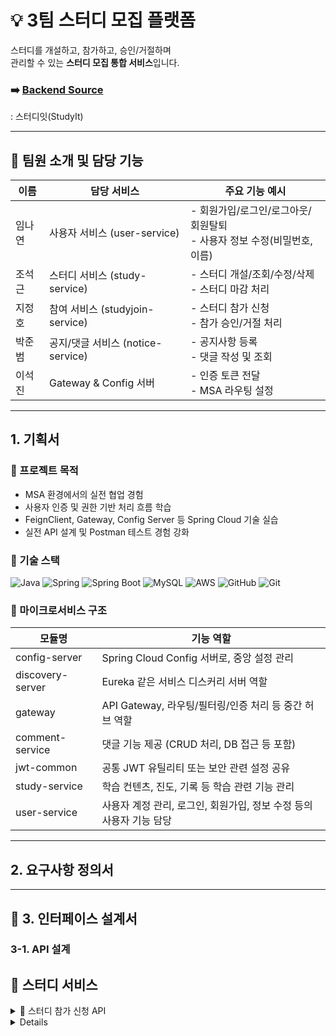 # 💡 3팀 스터디 모집 플랫폼

스터디를 개설하고, 참가하고, 승인/거절하며  
관리할 수 있는 **스터디 모집 통합 서비스**입니다.

### ➡️ [Backend Source](https://github.com/backend20250319/BE09-3rd-3team)
: 스터디잇(StudyIt)

---
## 👥 팀원 소개 및 담당 기능

| 이름   | 담당 서비스                  | 주요 기능 예시                                                 |
|--------|-------------------------------|------------------------------------------------------------------|
| 임나연 | 사용자 서비스 (user-service)   | - 회원가입/로그인/로그아웃/회원탈퇴<br/>- 사용자 정보 수정(비밀번호, 이름)                        |
| 조석근 | 스터디 서비스 (study-service) | - 스터디 개설/조회/수정/삭제<br/>- 스터디 마감 처리            |
| 지정호 | 참여 서비스 (studyjoin-service) | - 스터디 참가 신청<br/>- 참가 승인/거절 처리                 |
| 박준범 | 공지/댓글 서비스 (notice-service) | - 공지사항 등록<br/>- 댓글 작성 및 조회                     |
| 이석진 | Gateway & Config 서버        | - 인증 토큰 전달<br/>- MSA 라우팅 설정                          |

---
## 1. 기획서


### 🎯 프로젝트 목적

- MSA 환경에서의 실전 협업 경험
- 사용자 인증 및 권한 기반 처리 흐름 학습
- FeignClient, Gateway, Config Server 등 Spring Cloud 기술 실습
- 실전 API 설계 및 Postman 테스트 경험 강화


### 🚀 기술 스택

![Java](https://img.shields.io/badge/Java-007396?style=for-the-badge&logo=java&logoColor=white)
![Spring](https://img.shields.io/badge/Spring-6DB33F?style=for-the-badge&logo=spring&logoColor=white)
![Spring Boot](https://img.shields.io/badge/SpringBoot-6DB33F?style=for-the-badge&logo=springboot&logoColor=white)
![MySQL](https://img.shields.io/badge/MySQL-4479A1?style=for-the-badge&logo=mysql&logoColor=white)
![AWS](https://img.shields.io/badge/AWS-232F3E?style=for-the-badge&logo=amazonaws&logoColor=white)
![GitHub](https://img.shields.io/badge/GitHub-181717?style=for-the-badge&logo=github&logoColor=white)
![Git](https://img.shields.io/badge/Git-F05032?style=for-the-badge&logo=git&logoColor=white)

### 🧩 마이크로서비스 구조
| 모듈명           | 기능 역할                                                |
|------------------|-----------------------------------------------------------|
| config-server     | Spring Cloud Config 서버로, 중앙 설정 관리                      |
| discovery-server  | Eureka 같은 서비스 디스커리 서버 역할                          |
| gateway           | API Gateway, 라우팅/필터링/인증 처리 등 중간 허브 역할           |
| comment-service   | 댓글 기능 제공 (CRUD 처리, DB 접근 등 포함)                    |
| jwt-common        | 공통 JWT 유틸리티 또는 보안 관련 설정 공유                      |
| study-service     | 학습 컨텐츠, 진도, 기록 등 학습 관련 기능 관리                   |
| user-service      | 사용자 계정 관리, 로그인, 회원가입, 정보 수정 등의 사용자 기능 담당 |


---
## 2. 요구사항 정의서

---
## 🧻 3. 인터페이스 설계서
### 3-1. API 설계
## 📕 스터디 서비스
<details>
    <summary>📕 스터디 참가 신청 API</summary>
    
### 📤 요청 정보

- **메서드(Method)**: `POST`
- **URL**: `http://localhost:8080/study/join`
- **헤더(Headers)**:
    - `Content-Type: application/json`
    - `Authorization: Bearer {토큰}`

### 📦 요청 바디 (Request Body)

```json
{
  "studyRoomId": 1
}

```

| 필드명 | 타입 | 필수 여부 | 설명 |
| --- | --- | --- | --- |
| studyRoomId | integer | ✅ 필수 | 참가하려는 스터디의 고유 ID 값입니다 |

### 📥 응답 정보

응답은 JSON 형식이며, 아래와 같은 필드를 포함합니다.

| 필드명 | 타입 | 설명 |
| --- | --- | --- |
| success | boolean | 요청 성공 여부 (`true` 또는 `false`) |
| data | string | 응답 관련 데이터 또는 메시지 (성공 시 안내 메시지 등) |
| errorCode | string | 실패 시 반환되는 에러 코드 (성공 시 `null`) |
| message | string | 실패 사유에 대한 설명 메시지 (성공 시 `null`) |
| timestamp | string | 응답 시간 (ISO-8601 형식의 타임스탬프) |

---

### ✅ 성공 응답 예시

```json
{
  "success": true,
  "data": "스터디 참여 신청이 완료되었습니다.",
  "errorCode": null,
  "message": null,
  "timestamp": "2025-06-15T17:45:00.123"
}

```
### ❌ 실패 응답 예시 1 - 신청한 스터디에 재 신청 시

```json
{
  "success": false,
  "data": null,
  "errorCode": "DUPLICATE_STUDY",
  "message": "이미 신청한 스터디입니다.",
  "timestamp": "2025-06-15T17:45:12.456"
}

```

### ❌ 실패 응답 예시 2 - 존재하지 않는 StudyRoomId 값 입력 시

```json
{
    "success": false,
    "data": null,
    "errorCode": "STUDY_NOT_FOUND",
    "message": "스터디 ID : 123에 해당하는 스터디를 찾을 수 없습니다.",
    "timestamp": "2025-06-15T17:04:18.8901431"
}

```

### 📝 비고

- 인증된 사용자만 호출 가능합니다.
- 이미 신청한 스터디에 다시 신청할 경우 `DUPLICATE_STUDY` 에러가 반환됩니다.
- `studyRoomId` 값이 존재하는지 백엔드에서 확인합니다.
</details>

<details>

    <summary>### 📕 스터디 참가 신청 취소 API</summary>

### 📤 요청 정보

- **메서드(Method)**: `DELETE`
- **URL**: `http://localhost:8080/study/cancel/{id}`
- **인증 필요**: ✅ `Bearer 토큰` 필요 (로그인 유저 기준)

### 📌 경로 파라미터 (Path Parameter)

| 이름 | 타입 | 필수 | 설명 |
| --- | --- | --- | --- |
| id | Long | ✅ | 취소하려는 스터디의 고유 ID (`studyRoomId`) |

예: `DELETE http://localhost:8080/study/cancel/{studyRoomId}`

### ❌ 요청 바디 (Request Body)

- 없음 (Body 없이 요청합니다)

### 📥 응답 정보 (Response)

| 필드명 | 타입 | 설명 |
| --- | --- | --- |
| success | boolean | 요청 성공 여부 |
| data | string | 메시지 또는 결과 데이터 (`성공 시 취소 안내 메시지`) |
| errorCode | string | 실패 시 에러 코드 (`성공 시 null`) |
| message | string | 실패 시 상세 메시지 (`성공 시 null`) |
| timestamp | string | 응답 생성 시간 (ISO-8601 형식) |

### ✅ 성공 응답 예시

```json
{
  "success": true,
  "data": "스터디 신청이 성공적으로 취소되었습니다.",
  "errorCode": null,
  "message": null,
  "timestamp": "2025-06-15T17:50:23.456"
}

```

---

### ❌ 실패 응답 예시 1 — 신청 내역 없음

```json
{
  "success": false,
  "data": null,
  "errorCode": "STUDY_NOT_FOUND",
  "message": "해당 유저는 이 스터디에 신청한 내역이 없습니다.",
  "timestamp": "2025-06-15T17:51:01.789"
}

```

---

### ❌ 실패 응답 예시 2 — 상태가 대기(PENDING)가 아님

```json
{
  "success": false,
  "data": null,
  "errorCode": "INVALID_STATUS",
  "message": "대기 상태(PENDING)인 신청만 취소할 수 있습니다.",
  "timestamp": "2025-06-15T17:51:30.000"
}

```
### 📝 비고

- 이 API는 로그인한 사용자의 신청 내역 중 `대기 상태(PENDING)`인 것만 취소할 수 있습니다.
- 승인된 신청(예: `APPROVED`, `REJECTED`)은 취소할 수 없습니다.
- 스터디 ID는 존재해야 하며, 유효하지 않으면 `STUDY_NOT_FOUND` 오류가 발생합니다.

</details>
